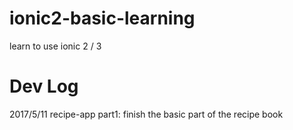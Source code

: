 # ionic2-basic-learning
learn to use ionic 2 / 3

# Dev Log
2017/5/11 recipe-app
part1: finish the basic part of the recipe book

